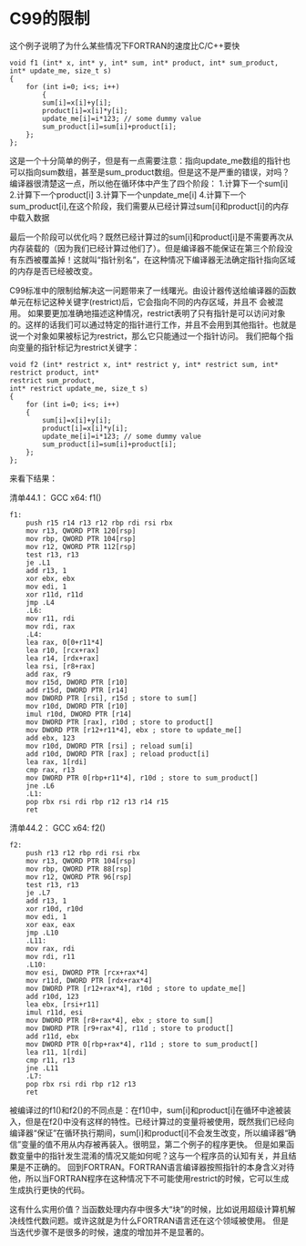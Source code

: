 # C99的限制

这个例子说明了为什么某些情况下FORTRAN的速度比C/C++要快

```
void f1 (int* x, int* y, int* sum, int* product, int* sum_product, int* update_me, size_t s)
{
    for (int i=0; i<s; i++)
        {
        sum[i]=x[i]+y[i];
        product[i]=x[i]*y[i];
        update_me[i]=i*123; // some dummy value
        sum_product[i]=sum[i]+product[i];
    };
};
```

这是一个十分简单的例子，但是有一点需要注意：指向update_me数组的指针也可以指向sum数组，甚至是sum_product数组。但是这不是严重的错误，对吗？ 编译器很清楚这一点，所以他在循环体中产生了四个阶段： 1.计算下一个sum[i] 2.计算下一个product[i] 3.计算下一个unpdate_me[i] 4.计算下一个sum_product[i],在这个阶段，我们需要从已经计算过sum[i]和product[i]的内存中载入数据

最后一个阶段可以优化吗？既然已经计算过的sum[i]和product[i]是不需要再次从内存装载的（因为我们已经计算过他们了）。但是编译器不能保证在第三个阶段没有东西被覆盖掉！这就叫“指针别名”，在这种情况下编译器无法确定指针指向区域的内存是否已经被改变。

C99标准中的限制给解决这一问题带来了一线曙光。由设计器传送给编译器的函数单元在标记这种关键字(restrict)后，它会指向不同的内存区域，并且不 会被混用。 如果要更加准确地描述这种情况，restrict表明了只有指针是可以访问对象的。这样的话我们可以通过特定的指针进行工作，并且不会用到其他指针。也就是说一个对象如果被标记为restrict，那么它只能通过一个指针访问。 我们把每个指向变量的指针标记为restrict关键字：

```
void f2 (int* restrict x, int* restrict y, int* restrict sum, int* restrict product, int*
restrict sum_product,
int* restrict update_me, size_t s)
{
    for (int i=0; i<s; i++)
    {
        sum[i]=x[i]+y[i];
        product[i]=x[i]*y[i];
        update_me[i]=i*123; // some dummy value
        sum_product[i]=sum[i]+product[i];
    };
};
```

来看下结果：

清单44.1： GCC x64: f1()

```
f1:
    push r15 r14 r13 r12 rbp rdi rsi rbx
    mov r13, QWORD PTR 120[rsp]
    mov rbp, QWORD PTR 104[rsp]
    mov r12, QWORD PTR 112[rsp]
    test r13, r13
    je .L1
    add r13, 1
    xor ebx, ebx
    mov edi, 1
    xor r11d, r11d
    jmp .L4
    .L6:
    mov r11, rdi
    mov rdi, rax
    .L4:
    lea rax, 0[0+r11*4]
    lea r10, [rcx+rax]
    lea r14, [rdx+rax]
    lea rsi, [r8+rax]
    add rax, r9
    mov r15d, DWORD PTR [r10]
    add r15d, DWORD PTR [r14]
    mov DWORD PTR [rsi], r15d ; store to sum[]
    mov r10d, DWORD PTR [r10]
    imul r10d, DWORD PTR [r14]
    mov DWORD PTR [rax], r10d ; store to product[]
    mov DWORD PTR [r12+r11*4], ebx ; store to update_me[]
    add ebx, 123
    mov r10d, DWORD PTR [rsi] ; reload sum[i]
    add r10d, DWORD PTR [rax] ; reload product[i]
    lea rax, 1[rdi]
    cmp rax, r13
    mov DWORD PTR 0[rbp+r11*4], r10d ; store to sum_product[]
    jne .L6
    .L1:
    pop rbx rsi rdi rbp r12 r13 r14 r15
    ret
```

清单44.2： GCC x64: f2()

```
f2:
    push r13 r12 rbp rdi rsi rbx
    mov r13, QWORD PTR 104[rsp]
    mov rbp, QWORD PTR 88[rsp]
    mov r12, QWORD PTR 96[rsp]
    test r13, r13
    je .L7
    add r13, 1
    xor r10d, r10d
    mov edi, 1
    xor eax, eax
    jmp .L10
    .L11:
    mov rax, rdi
    mov rdi, r11
    .L10:
    mov esi, DWORD PTR [rcx+rax*4]
    mov r11d, DWORD PTR [rdx+rax*4]
    mov DWORD PTR [r12+rax*4], r10d ; store to update_me[]
    add r10d, 123
    lea ebx, [rsi+r11]
    imul r11d, esi
    mov DWORD PTR [r8+rax*4], ebx ; store to sum[]
    mov DWORD PTR [r9+rax*4], r11d ; store to product[]
    add r11d, ebx
    mov DWORD PTR 0[rbp+rax*4], r11d ; store to sum_product[]
    lea r11, 1[rdi]
    cmp r11, r13
    jne .L11
    .L7:
    pop rbx rsi rdi rbp r12 r13
    ret
```

被编译过的f1()和f2()的不同点是：在f1()中，sum[i]和product[i]在循环中途被装入，但是在f2()中没有这样的特性。已经计算过的变量将被使用，既然我们已经向编译器“保证”在循环执行期间，sum[i]和product[i]不会发生改变，所以编译器“确信”变量的值不用从内存被再装入。很明显，第二个例子的程序更快。 但是如果函数变量中的指针发生混淆的情况又能如何呢？这与一个程序员的认知有关，并且结果是不正确的。 回到FORTRAN。FORTRAN语言编译器按照指针的本身含义对待他，所以当FORTRAN程序在这种情况下不可能使用restrict的时候，它可以生成生成执行更快的代码。

这有什么实用价值？当函数处理内存中很多大“块”的时候，比如说用超级计算机解决线性代数问题。或许这就是为什么FORTRAN语言还在这个领域被使用。 但是当迭代步骤不是很多的时候，速度的增加并不是显著的。